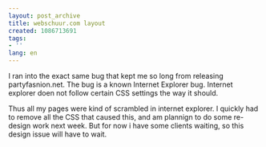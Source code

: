 ```yaml
---
layout: post_archive
title: webschuur.com layout
created: 1086713691
tags:
- ''
lang: en
---
```

I ran into the exact same bug that kept me so long from releasing partyfasnion.net. 
The bug is a known Internet Explorer bug. Internet explorer doen not follow certain CSS settings the way it should.

Thus all my pages were kind of scrambled in internet explorer. I quickly had to remove all the CSS that caused this, and am plannign to do some re-design work next week. But for now i have some clients waiting, so this design issue will have to wait.
